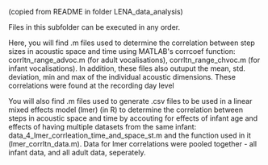 
(copied from README in folder LENA_data_analysis)

Files in this subfolder can be executed in any order.

Here, you will find .m files used to determine the correlation between step sizes in acoustic space 
and time using MATLAB's corrcoef function: corrltn_range_advoc.m (for adult vocalisations), corrltn_range_chvoc.m 
(for infant vocalisations). In addition, these files also outuput the mean, std. deviation, min and max of the 
individual acoustic dimensions. These correlations were found at the recording day level

You will also find .m files used to generate .csv files to be used in a linear mixed effects model (lmer)
(in R) to determine the correlation between steps in acoustic space and time by accouting for effects 
of infant age and effects of having multiple datasets from the same infant: data_4_lmer_corrleation_time_and_space_st.m 
and the function used in it (lmer_corrltn_data.m). Data for lmer correlations were pooled together - all infant data, and all adult data, seperately. 

